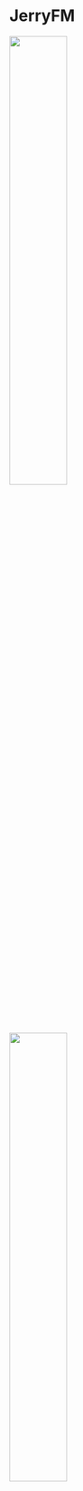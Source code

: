 # JerryFM

<img src="https://cloud.githubusercontent.com/assets/5404679/18323563/64143d98-74f5-11e6-8ec3-adb6d2515639.PNG" width="45%"></img> 
</br>
<img src="https://cloud.githubusercontent.com/assets/5404679/18323564/659006de-74f5-11e6-873f-b13106186953.PNG" width="45%"></img> 
